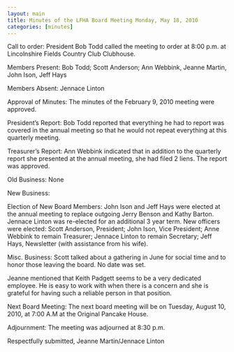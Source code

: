 ```yaml
---
layout: main
title: Minutes of the LFHA Board Meeting Monday, May 18, 2010
categories: [minutes]
---
```


Call to order:  President Bob Todd called the meeting to order at
8:00 p.m. at Lincolnshire Fields Country Club Clubhouse.

Members Present:  Bob Todd; Scott Anderson; Ann Webbink, Jeanne
Martin, John Ison, Jeff Hays

Members Absent: Jennace Linton

Approval of Minutes:  The minutes of the February 9, 2010 meeting
were approved.

President’s Report: Bob Todd reported that everything he had to
report was covered in the annual meeting so that he would not repeat
everything at this quarterly meeting. 

Treasurer’s Report:  Ann Webbink indicated that in addition to the
quarterly report she presented at the annual meeting, she had filed
2 liens. The  report was approved. 

Old Business: 
None

New Business: 

Election of New Board Members: John Ison and Jeff Hays were elected
at the annual meeting to replace outgoing Jerry Benson and Kathy
Barton. Jennace Linton was re-elected for an additional 3 year term.
New officers were elected: Scott Anderson, President;  John Ison,
Vice President; Anne Webbink to remain Treasurer; Jennace Linton to
remain Secretary; Jeff Hays, Newsletter (with assistance from his
wife).

Misc. Business: 
Scott talked about a gathering in June for social time and to honor
those leaving the board. No date was set. 

Jeanne mentioned that Keith Padgett seems to be a very dedicated
employee. He is easy to work with when there is a concern and she is
grateful for having such a reliable person in that position. 

Next Board Meeting:  The next board meeting will be on Tuesday,
August 10, 2010, at 7:00 A.M at the Original Pancake House. 

Adjournment:  The meeting was adjourned at 8:30 p.m.

Respectfully submitted,
Jeanne Martin/Jennace Linton
